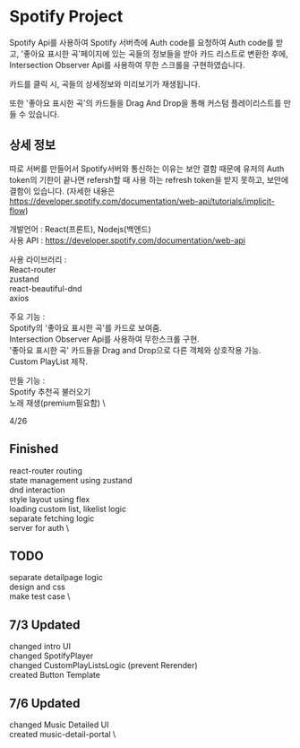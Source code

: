 # Spotify Project 
Spotify Api를 사용하여 Spotify 서버측에 Auth code를 요청하여 Auth code를 받고, '좋아요 표시한 곡'페이지에 있는 곡들의 정보들을 받아 카드 리스트로 변환한 후에, Intersection Observer Api를 사용하여 무한 스크롤을 구현하였습니다. 

카드를 클릭 시, 곡들의 상세정보와 미리보기가 재생됩니다. 

또한 '좋아요 표시한 곡'의 카드들을 Drag And Drop을 통해 커스텀 플레이리스트를 만들 수 있습니다. 
## 상세 정보

따로 서버를 만들어서 Spotify서버와 통신하는 이유는 보안 결함 때문에 유저의 Auth token의 기한이 끝나면 refersh할 때 사용 하는 refresh token을 받지 못하고, 보안에 결함이 있습니다.
(자세한 내용은 https://developer.spotify.com/documentation/web-api/tutorials/implicit-flow) 

개발언어 : React(프론트), Nodejs(백엔드) \
사용 API : https://developer.spotify.com/documentation/web-api

사용 라이브러리 : \
React-router \
zustand \
react-beautiful-dnd \
axios 

주요 기능 : \
Spotify의 '좋아요 표시한 곡'를 카드로 보여줌. \
Intersection Observer Api를 사용하여 무한스크롤 구현. \
'좋아요 표시한 곡' 카드들을 Drag and Drop으로 다른 객체와 상호작용 가능. \
Custom PlayList 제작.

만들 기능 : \
Spotify 추천곡 불러오기 \
노래 재생(premium필요함) \



4/26
## Finished
react-router routing \
state management using zustand \
dnd interaction \
style layout using flex \
loading custom list, likelist logic \
separate fetching logic \
server for auth \
## TODO
separate detailpage logic \
design and css \
make test case \


## 7/3 Updated
changed intro UI \
changed SpotifyPlayer \
changed CustomPlayListsLogic (prevent Rerender) \
created Button Template

## 7/6 Updated
changed Music Detailed UI \
created music-detail-portal \
